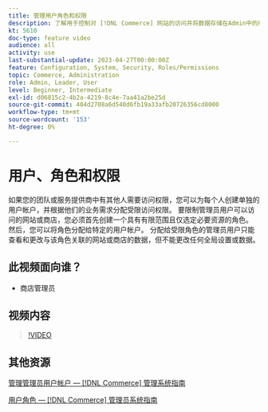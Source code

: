```yaml
---
title: 管理用户角色和权限
description: 了解用于控制对 [!DNL Commerce] 网站的访问并将数据存储在Admin中的用户帐户和权限。
kt: 5610
doc-type: feature video
audience: all
activity: use
last-substantial-update: 2023-04-27T00:00:00Z
feature: Configuration, System, Security, Roles/Permissions
topic: Commerce, Administration
role: Admin, Leader, User
level: Beginner, Intermediate
exl-id: d06815c2-4b2a-4219-8c4e-7aa41a2be25d
source-git-commit: 404d2708a6d540d6fb19a33afb20726356cd8000
workflow-type: tm+mt
source-wordcount: '153'
ht-degree: 0%

---
```


# 用户、角色和权限

如果您的团队或服务提供商中有其他人需要访问权限，您可以为每个人创建单独的用户帐户，并根据他们的业务需求分配受限访问权限。 要限制管理员用户可以访问的网站或商店，您必须首先创建一个具有有限范围且仅选定必要资源的角色。 然后，您可以将角色分配给特定的用户帐户。 分配给受限角色的管理员用户只能查看和更改与该角色关联的网站或商店的数据，但不能更改任何全局设置或数据。

## 此视频面向谁？

- 商店管理员

## 视频内容

>[!VIDEO](https://video.tv.adobe.com/v/343654?quality=12&learn=on)

## 其他资源

[管理管理员用户帐户 —  [!DNL Commerce] 管理系统指南](https://experienceleague.adobe.com/docs/commerce-admin/systems/user-accounts/permissions-users-all.html?lang=zh-Hans)

[用户角色 —  [!DNL Commerce] 管理员系统指南](https://experienceleague.adobe.com/docs/commerce-admin/systems/user-accounts/permissions-user-roles.html?lang=zh-Hans)
